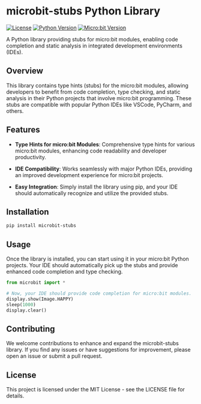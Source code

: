 # microbit-stubs Python Library

[![License](https://img.shields.io/badge/license-MIT-blue.svg)](LICENSE)
[![Python Version](https://img.shields.io/badge/python-v3.10%2B-blue.svg)](https://www.python.org/downloads/release)
[![Micro:bit Version](https://img.shields.io/badge/microbit-v2.2-blue.svg)](https://microbit.org/)

A Python library providing stubs for micro:bit modules, enabling code completion and static analysis in integrated development environments (IDEs).

## Overview

This library contains type hints (stubs) for the micro:bit modules, allowing developers to benefit from code completion, type checking, and static analysis in their Python projects that involve micro:bit programming. These stubs are compatible with popular Python IDEs like VSCode, PyCharm, and others.

## Features

- **Type Hints for micro:bit Modules**: Comprehensive type hints for various micro:bit modules, enhancing code readability and developer productivity.

- **IDE Compatibility**: Works seamlessly with major Python IDEs, providing an improved development experience for micro:bit projects.

- **Easy Integration**: Simply install the library using pip, and your IDE should automatically recognize and utilize the provided stubs.

## Installation

```bash
pip install microbit-stubs
```

## Usage

Once the library is installed, you can start using it in your micro:bit Python projects. Your IDE should automatically pick up the stubs and provide enhanced code completion and type checking.

```python
from microbit import *

# Now, your IDE should provide code completion for micro:bit modules.
display.show(Image.HAPPY)
sleep(1000)
display.clear()
```

## Contributing

We welcome contributions to enhance and expand the microbit-stubs library. If you find any issues or have suggestions for improvement, please open an issue or submit a pull request.

## License 

This project is licensed under the MIT License - see the LICENSE file for details.

